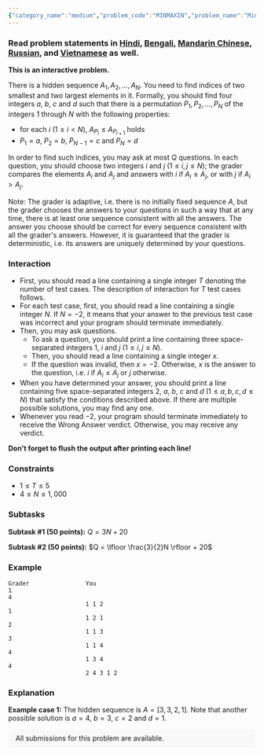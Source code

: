 ```yaml
---
{"category_name":"medium","problem_code":"MINMAXIN","problem_name":"Minimum and Maximum","problemComponents":{"constraints":"","constraintsState":false,"subtasks":"","subtasksState":false,"inputFormat":"","inputFormatState":false,"outputFormat":"","outputFormatState":false,"sampleTestCases":{}},"video_editorial_url":"","languages_supported":{"0":"CPP14","1":"C","2":"JAVA","3":"PYTH 3.6","4":"PYTH","5":"PYP3","6":"CS2","7":"ADA","8":"PYPY","9":"TEXT","10":"PAS fpc","11":"NODEJS","12":"RUBY","13":"PHP","14":"GO","15":"HASK","16":"TCL","17":"PERL","18":"SCALA","19":"LUA","20":"kotlin","21":"BASH","22":"JS","23":"LISP sbcl","24":"rust","25":"PAS gpc","26":"BF","27":"CLOJ","28":"R","29":"D","30":"CAML","31":"FORT","32":"ASM","33":"swift","34":"FS","35":"WSPC","36":"LISP clisp","37":"SQL","38":"SCM guile","39":"PERL6","40":"ERL","41":"CLPS","42":"ICK","43":"NICE","44":"PRLG","45":"ICON","46":"COB","47":"SCM chicken","48":"PIKE","49":"SCM qobi","50":"ST","51":"NEM"},"max_timelimit":2,"source_sizelimit":50000,"problem_author":"farhod_farmon","problem_tester":null,"date_added":"2-10-2019","tags":{"0":"easy","1":"farhod_farmon","2":"ltime80","3":"observation","4":"taran_1407"},"problem_difficulty_level":"Easy-Medium","best_tag":"","editorial_url":"https://discuss.codechef.com/problems/MINMAXIN","time":{"view_start_date":1579971602,"submit_start_date":1579971602,"visible_start_date":1579971602,"end_date":1735669800},"is_direct_submittable":false,"problemDiscussURL":"https://discuss.codechef.com/search?q=MINMAXIN","is_proctored":false,"visitedContests":{},"layout":"problem"}
---
```

### Read problem statements in [Hindi](https://www.codechef.com/download/translated/LTIME80/hindi/MINMAXIN.pdf), [Bengali](https://www.codechef.com/download/translated/LTIME80/bengali/MINMAXIN.pdf), [Mandarin Chinese](https://www.codechef.com/download/translated/LTIME80/mandarin/MINMAXIN.pdf), [Russian](https://www.codechef.com/download/translated/LTIME80/russian/MINMAXIN.pdf), and [Vietnamese](https://www.codechef.com/download/translated/LTIME80/vietnamese/MINMAXIN.pdf) as well.

**This is an interactive problem.**

There is a hidden sequence $A_1, A_2, \ldots, A_N$. You need to find indices of two smallest and two largest elements in it. Formally, you should find four integers $a$, $b$, $c$ and $d$ such that there is a permutation $P_1, P_2, \ldots, P_N$ of the integers $1$ through $N$ with the following properties:
- for each $i$ ($1 \le i \lt N$), $A_{P_i} \le A_{P_{i+1}}$ holds
- $P_1 = a$, $P_2 = b$, $P_{N-1} = c$ and $P_N = d$

In order to find such indices, you may ask at most $Q$ questions. In each question, you should choose two integers $i$ and $j$ ($1 \le i, j \le N$); the grader compares the elements $A_i$ and $A_j$ and answers with $i$ if $A_i \le A_j$, or with $j$ if $A_i \gt A_j$.

Note: The grader is adaptive, i.e. there is no initially fixed sequence $A$, but the grader chooses the answers to your questions in such a way that at any time, there is at least one sequence consistent with all the answers. The answer you choose should be correct for every sequence consistent with all the grader's answers. However, it is guaranteed that the grader is deterministic, i.e. its answers are uniquely determined by your questions.

### Interaction
- First, you should read a line containing a single integer $T$ denoting the number of test cases. The description of interaction for $T$ test cases follows.
- For each test case, first, you should read a line containing a single integer $N$. If $N = -2$, it means that your answer to the previous test case was incorrect and your program should terminate immediately.
- Then, you may ask questions.
    - To ask a question, you should print a line containing three space-separated integers $1$, $i$ and $j$ ($1 \le i, j \le N$).
    - Then, you should read a line containing a single integer $x$.
    - If the question was invalid, then $x=-2$. Otherwise, $x$ is the answer to the question, i.e. $i$ if $A_i \le A_j$ or $j$ otherwise.
- When you have determined your answer, you should print a line containing five space-separated integers $2$, $a$, $b$, $c$ and $d$ ($1 \le a, b, c, d \le N$) that satisfy the conditions described above. If there are multiple possible solutions, you may find any one.
- Whenever you read $-2$, your program should terminate immediately to receive the Wrong Answer verdict. Otherwise, you may receive any verdict.

**Don't forget to flush the output after printing each line!**

### Constraints
- $1 \le T \le 5$
- $4 \le N \le 1,000$

### Subtasks
**Subtask #1 (50 points):** $Q = 3N+20$

**Subtask #2 (50 points):** $Q = \lfloor \frac{3}{2}N \rfloor + 20$

### Example
```
Grader                You
1
4
                      1 1 2
1
                      1 2 1
2
                      1 1 3
3
                      1 1 4
4
                      1 3 4
4
                      2 4 3 1 2
```
	
### Explanation
**Example case 1:** The hidden sequence is $A=[3, 3, 2, 1]$. Note that another possible solution is $a = 4$, $b = 3$, $c = 2$ and $d = 1$.

<aside style='background: #f8f8f8;padding: 10px 15px;'><div>All submissions for this problem are available.</div></aside>